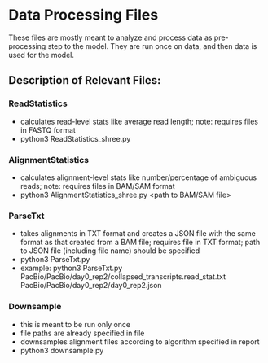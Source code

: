 # Data Processing Files

These files are mostly meant to analyze and process data as pre-processing step to the model. They are run once on data, and then data is used for the model. 

## Description of Relevant Files:

### ReadStatistics 
- calculates read-level stats like average read length; note: requires files in FASTQ format
- python3 ReadStatistics_shree.py <path to FASTQ file>

### AlignmentStatistics 
- calculates alignment-level stats like number/percentage of ambiguous reads; note: requires files in BAM/SAM format
- python3 AlignmentStatistics_shree.py <path to BAM/SAM file>

### ParseTxt 
- takes alignments in TXT format and creates a JSON file with the same format as that created from a BAM file; requires file in TXT format; path to JSON file (including file name) should be specified 
- python3 ParseTxt.py <path to text file> <path where JSON file shoule be created including JSON file name>
- example: python3 ParseTxt.py PacBio/PacBio/day0_rep2/collapsed_transcripts.read_stat.txt PacBio/PacBio/day0_rep2/day0_rep2.json

### Downsample
- this is meant to be run only once
- file paths are already specified in file
- downsamples alignment files according to algorithm specified in report
- python3 downsample.py
